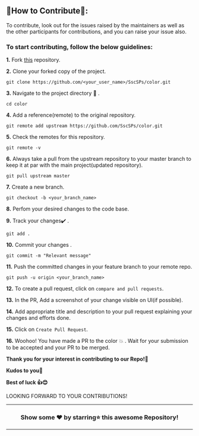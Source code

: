 ## 📌How to Contribute📝:

To contribute, look out for the issues raised by the maintainers as well as the other participants for contributions, and you can raise your issue also.

### To start contributing, follow the below guidelines:

**1.** Fork [this](https://github.com/SscSPs/color) repository.

**2.** Clone your forked copy of the project.

```
git clone https://github.com/<your_user_name>/SscSPs/color.git
```

**3.** Navigate to the project directory :file_folder: .

```
cd color
```

**4.** Add a reference(remote) to the original repository.

```
git remote add upstream https://github.com/SscSPs/color.git
```

**5.** Check the remotes for this repository.

```
git remote -v
```

**6.** Always take a pull from the upstream repository to your master branch to keep it at par with the main project(updated repository).

```
git pull upstream master
```

**7.** Create a new branch.

```
git checkout -b <your_branch_name>
```

**8.** Perfom your desired changes to the code base.

**9.** Track your changes:heavy_check_mark: .

```
git add .
```

**10.** Commit your changes .

```
git commit -m "Relevant message"
```

**11.** Push the committed changes in your feature branch to your remote repo.

```
git push -u origin <your_branch_name>
```

**12.** To create a pull request, click on `compare and pull requests`.

**13.** In the PR, Add a screenshot of your change visible on UI(if possible).

**14.** Add appropriate title and description to your pull request explaining your changes and efforts done.

**15.** Click on `Create Pull Request`.

**16.** Woohoo! You have made a PR to the color :boom: . Wait for your submission to be accepted and your PR to be merged.

**Thank you for your interest in contributing to our Repo!🏼**

**Kudos to you🎈**

**Best of luck 👍😊**

LOOKING FORWARD TO YOUR CONTRIBUTIONS!

<hr>

<div align="center">

### Show some ❤️ by starring⭐ this awesome Repository!

</div>

<hr>
